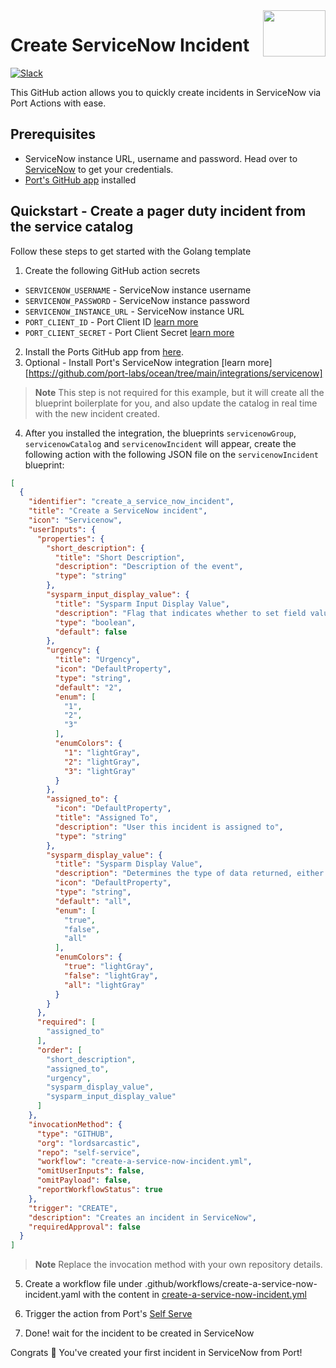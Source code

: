 <img align="right" width="100" height="74" src="https://user-images.githubusercontent.com/8277210/183290025-d7b24277-dfb4-4ce1-bece-7fe0ecd5efd4.svg" />

# Create ServiceNow Incident

[![Slack](https://img.shields.io/badge/Slack-4A154B?style=for-the-badge&logo=slack&logoColor=white)](https://join.slack.com/t/devex-community/shared_invite/zt-1bmf5621e-GGfuJdMPK2D8UN58qL4E_g)

This GitHub action allows you to quickly create incidents in ServiceNow via Port Actions with ease.

## Prerequisites
* ServiceNow instance URL, username and password. Head over to [ServiceNow](https://signon.service-now.com/x_snc_sso_auth.do?pageId=username) to get your credentials.
* [Port's GitHub app](https://github.com/apps/getport-io) installed

## Quickstart - Create a pager duty incident from the service catalog

Follow these steps to get started with the Golang template

1. Create the following GitHub action secrets
* `SERVICENOW_USERNAME` - ServiceNow instance username
* `SERVICENOW_PASSWORD` - ServiceNow instance password
* `SERVICENOW_INSTANCE_URL` - ServiceNow instance URL
* `PORT_CLIENT_ID` - Port Client ID [learn more](https://docs.getport.io/build-your-software-catalog/sync-data-to-catalog/api/#get-api-token)
* `PORT_CLIENT_SECRET` - Port Client Secret [learn more](https://docs.getport.io/build-your-software-catalog/sync-data-to-catalog/api/#get-api-token) 

2. Install the Ports GitHub app from [here](https://github.com/apps/getport-io/installations/new).
3. Optional - Install Port's ServiceNow integration [learn more][https://github.com/port-labs/ocean/tree/main/integrations/servicenow] 
>**Note** This step is not required for this example, but it will create all the blueprint boilerplate for you, and also update the catalog in real time with the new incident created.
4. After you installed the integration, the blueprints `servicenowGroup`, `servicenowCatalog` and `servicenowIncident` will appear, create the following action with the following JSON file on the `servicenowIncident` blueprint:

```json
[
  {
    "identifier": "create_a_service_now_incident",
    "title": "Create a ServiceNow incident",
    "icon": "Servicenow",
    "userInputs": {
      "properties": {
        "short_description": {
          "title": "Short Description",
          "description": "Description of the event",
          "type": "string"
        },
        "sysparm_input_display_value": {
          "title": "Sysparm Input Display Value",
          "description": "Flag that indicates whether to set field values using the display value or the actual value.",
          "type": "boolean",
          "default": false
        },
        "urgency": {
          "title": "Urgency",
          "icon": "DefaultProperty",
          "type": "string",
          "default": "2",
          "enum": [
            "1",
            "2",
            "3"
          ],
          "enumColors": {
            "1": "lightGray",
            "2": "lightGray",
            "3": "lightGray"
          }
        },
        "assigned_to": {
          "icon": "DefaultProperty",
          "title": "Assigned To",
          "description": "User this incident is assigned to",
          "type": "string"
        },
        "sysparm_display_value": {
          "title": "Sysparm Display Value",
          "description": "Determines the type of data returned, either the actual values from the database or the display values of the fields.",
          "icon": "DefaultProperty",
          "type": "string",
          "default": "all",
          "enum": [
            "true",
            "false",
            "all"
          ],
          "enumColors": {
            "true": "lightGray",
            "false": "lightGray",
            "all": "lightGray"
          }
        }
      },
      "required": [
        "assigned_to"
      ],
      "order": [
        "short_description",
        "assigned_to",
        "urgency",
        "sysparm_display_value",
        "sysparm_input_display_value"
      ]
    },
    "invocationMethod": {
      "type": "GITHUB",
      "org": "lordsarcastic",
      "repo": "self-service",
      "workflow": "create-a-service-now-incident.yml",
      "omitUserInputs": false,
      "omitPayload": false,
      "reportWorkflowStatus": true
    },
    "trigger": "CREATE",
    "description": "Creates an incident in ServiceNow",
    "requiredApproval": false
  }
]
```
>**Note** Replace the invocation method with your own repository details.

5. Create a workflow file under .github/workflows/create-a-service-now-incident.yaml with the content in [create-a-service-now-incident.yml](./create-a-service-now-incident.yml)

6. Trigger the action from Port's [Self Serve](https://app.getport.io/self-serve)

7. Done! wait for the incident to be created in ServiceNow

Congrats 🎉 You've created your first incident in ServiceNow from Port!
